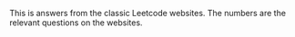 This is answers from the classic Leetcode websites. The numbers are the relevant questions on the websites.
